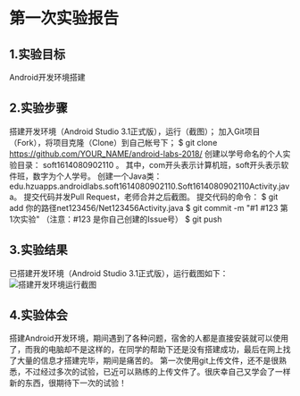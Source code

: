 # 第一次实验报告

## 1.实验目标
Android开发环境搭建

## 2.实验步骤
搭建开发环境（Android Studio 3.1正式版），运行（截图）；
加入Git项目（Fork），将项目克隆（Clone）到自己帐号下；
$ git clone https://github.com/YOUR_NAME/android-labs-2018/
创建以学号命名的个人实验目录：
soft1614080902110 。
其中，com开头表示计算机班，soft开头表示软件班，数字为个人学号。
创建一个Java类：edu.hzuapps.androidlabs.soft1614080902110.Soft1614080902110Activity.java。
提交代码并发Pull Request，老师合并之后截图。
提交代码的命令：
$ git add 你的路径net123456/Net123456Activity.java
$ git commit -m "#1 #123 第1次实验" （注意：#123 是你自己创建的Issue号）
$ git push

## 3.实验结果
已搭建开发环境（Android Studio 3.1正式版），运行截图如下：
![搭建开发环境运行截图](https://raw.githubusercontent.com/ccccssxxxx/android-labs-2018/8207ab7b658224f2de34cb01527c9d13cdce9436/soft1614080902110/emm.png)

## 4.实验体会
搭建Android开发环境，期间遇到了各种问题，宿舍的人都是直接安装就可以使用了，而我的电脑却不是这样的，在同学的帮助下还是没有搭建成功，最后在网上找了大量的信息才搭建完毕，期间是痛苦的。
第一次使用git上传文件，还不是很熟悉，不过经过多次的试验，已近可以熟练的上传文件了。很庆幸自己又学会了一样新的东西，很期待下一次的试验！
